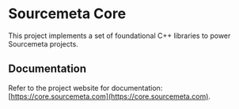 Sourcemeta Core
===============

This project implements a set of foundational C++ libraries to power Sourcemeta projects.

Documentation
-------------

Refer to the project website for documentation:
[https://core.sourcemeta.com](https://core.sourcemeta.com).
